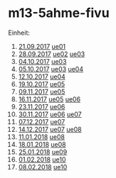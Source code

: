 # m13-5ahme-fivu
Einheit: 
1. [21.09.2017](https://github.com/HTLMechatronics/m13-5ahme-fivu/blob/ritmam13/docs/21.09.2017.md) [ue01](https://github.com/HTLMechatronics/m13-5ahme-fivu/tree/ritmam13/projects/ue01)
2. [28.09.2017](https://github.com/HTLMechatronics/m13-5ahme-fivu/blob/ritmam13/docs/28.09.0217%20.md) [ue02](https://github.com/HTLMechatronics/m13-5ahme-fivu/tree/ritmam13/projects/ue02) [ue03](https://github.com/HTLMechatronics/m13-5ahme-fivu/tree/ritmam13/projects/ue03)
3. [04.10.2017](https://github.com/HTLMechatronics/m13-5ahme-fivu/blob/ritmam13/docs/17.10.04.md) [ue03](https://github.com/HTLMechatronics/m13-5ahme-fivu/tree/ritmam13/projects/ue03)
4. [05.10.2017](https://github.com/HTLMechatronics/m13-5ahme-fivu/blob/ritmam13/docs/17.10.05.md) [ue03](https://github.com/HTLMechatronics/m13-5ahme-fivu/tree/ritmam13/projects/ue03) [ue04](https://github.com/HTLMechatronics/m13-5ahme-fivu/tree/ritmam13/projects/ue04)
5. [12.10.2017](https://github.com/HTLMechatronics/m13-5ahme-fivu/blob/ritmam13/docs/17.10.12.md) [ue04](https://github.com/HTLMechatronics/m13-5ahme-fivu/tree/ritmam13/projects/ue04)
6. [19.10.2017](https://github.com/HTLMechatronics/m13-5ahme-fivu/blob/ritmam13/docs/17.10.19.md) [ue05](https://github.com/HTLMechatronics/m13-5ahme-fivu/tree/ritmam13/projects/ue05)
7. [09.11.2017](https://github.com/HTLMechatronics/m13-5ahme-fivu/blob/ritmam13/docs/17.11.09.md) [ue05](https://github.com/HTLMechatronics/m13-5ahme-fivu/tree/ritmam13/projects/ue05)
8. [16.11.2017](https://github.com/HTLMechatronics/m13-5ahme-fivu/blob/ritmam13/docs/17.11.16.md) [ue05](https://github.com/HTLMechatronics/m13-5ahme-fivu/tree/ritmam13/projects/ue05) [ue06](https://github.com/HTLMechatronics/m13-5ahme-fivu/tree/ritmam13/projects/ue06)
9. [23.11.2017](https://github.com/HTLMechatronics/m13-5ahme-fivu/blob/ritmam13/docs/17.11.23.md) [ue06](https://github.com/HTLMechatronics/m13-5ahme-fivu/tree/ritmam13/projects/ue06)
10. [30.11.2017](https://github.com/HTLMechatronics/m13-5ahme-fivu/blob/ritmam13/docs/17.11.30.md) [ue06](https://github.com/HTLMechatronics/m13-5ahme-fivu/tree/ritmam13/projects/ue06) [ue07](https://github.com/HTLMechatronics/m13-5ahme-fivu/tree/ritmam13/projects/ue07)
11. [07.12.2017](https://github.com/HTLMechatronics/m13-5ahme-fivu/blob/ritmam13/docs/17.12.07.md) [ue07](https://github.com/HTLMechatronics/m13-5ahme-fivu/tree/ritmam13/projects/ue07)
12. [14.12.2017](https://github.com/HTLMechatronics/m13-5ahme-fivu/blob/ritmam13/docs/17.12.14.md) [ue07](https://github.com/HTLMechatronics/m13-5ahme-fivu/tree/ritmam13/projects/ue07) [ue08](https://github.com/HTLMechatronics/m13-5ahme-fivu/tree/ritmam13/projects/ue08)
13. [11.01.2018](https://github.com/HTLMechatronics/m13-5ahme-fivu/blob/ritmam13/docs/18.01.11.md) [ue08](https://github.com/HTLMechatronics/m13-5ahme-fivu/tree/ritmam13/projects/ue08)
14. [18.01.2018](https://github.com/HTLMechatronics/m13-5ahme-fivu/blob/ritmam13/docs/18.01.18.md) [ue08](https://github.com/HTLMechatronics/m13-5ahme-fivu/tree/ritmam13/projects/ue08)
15. [25.01.2018](https://github.com/HTLMechatronics/m13-5ahme-fivu/edit/ritmam13/docs/18.02.01.md) [ue09](https://github.com/HTLMechatronics/m13-5ahme-fivu/tree/ritmam13/projects/ue09AngularWithClockComponent)
16. [01.02.2018](https://github.com/HTLMechatronics/m13-5ahme-fivu/blob/ritmam13/docs/18.02.01.md) [ue10]()
17. [08.02.2018](https://github.com/HTLMechatronics/m13-5ahme-fivu/blob/ritmam13/docs/18.02.08.md) [ue10]()
